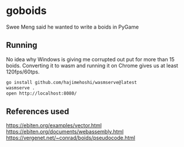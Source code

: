 # goboids

Swee Meng said he wanted to write a boids in PyGame

## Running

No idea why Windows is giving me corrupted out put for more than 15 boids. Converting it to wasm and running it on
Chrome gives us at least 120fps/60tps.

```bash
go install github.com/hajimehoshi/wasmserve@latest
wasmserve .
open http://localhost:8080/
```

## References used

https://ebiten.org/examples/vector.html
https://ebiten.org/documents/webassembly.html
https://vergenet.net/~conrad/boids/pseudocode.html